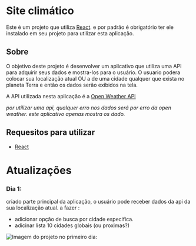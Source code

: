 # Site climático

Este é um projeto que utiliza [React](https://github.com/facebook/create-react-app).
e por padrão é obrigatório ter ele instalado em seu projeto para utilizar esta aplicação.

## Sobre

O objetivo deste projeto é desenvolver um aplicativo que utiliza uma API para adquirir seus dados e mostra-los para o usuário.
O usuario podera colocar sua localização atual OU a de uma cidade qualquer que exista no planeta Terra e então os dados serão exibidos na tela.

A API utilizada nesta aplicação é a [Open Weather API](https://api.openweathermap.org)

*por utilizar uma api, qualquer erro nos dados será por erro da open weather. este aplicativo apenas mostra os dado.*

## Requesitos para utilizar

- [React](https://github.com/facebook/create-react-app)

# Atualizações

### Dia 1: 
criado parte principal da aplicação, o usuário pode receber dados da api da sua localização atual.
a fazer : 
- adicionar opção de busca por cidade especifica.
- adicinar lista 10 cidades globais (ou proximas?)

![Imagem do projeto no primeiro dia:](https://user-images.githubusercontent.com/57924586/224162796-1ec71793-60ab-41c2-872e-bd63d221c64f.png)


